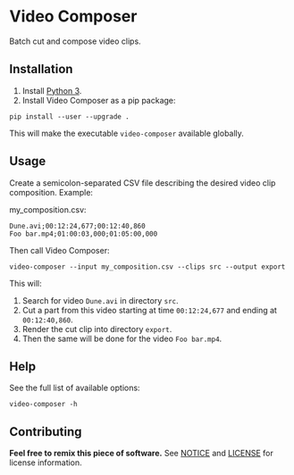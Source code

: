 # Video Composer

Batch cut and compose video clips.

## Installation

1. Install [Python 3](https://www.python.org/).
2. Install Video Composer as a pip package:

```
pip install --user --upgrade .
```

This will make the executable `video-composer` available globally.

## Usage

Create a semicolon-separated CSV file describing the desired video clip
composition. Example:

my_composition.csv:

```
Dune.avi;00:12:24,677;00:12:40,860
Foo bar.mp4;01:00:03,000;01:05:00,000
```

Then call Video Composer:

```
video-composer --input my_composition.csv --clips src --output export
```

This will:

1. Search for video `Dune.avi` in directory `src`.
2. Cut a part from this video starting at time `00:12:24,677` and ending at
   `00:12:40,860`.
3. Render the cut clip into directory `export`.
4. Then the same will be done for the video `Foo bar.mp4`.

## Help

See the full list of available options:

```
video-composer -h
```

## Contributing

__Feel free to remix this piece of software.__ See [NOTICE](./NOTICE) and
[LICENSE](./LICENSE) for license information.
